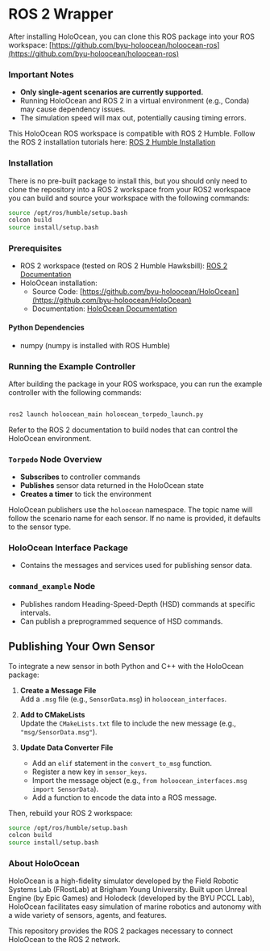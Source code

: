 # ROS 2 Wrapper

After installing HoloOcean, you can clone this ROS package into your ROS workspace:
[https://github.com/byu-holoocean/holoocean-ros](https://github.com/byu-holoocean/holoocean-ros)

### Important Notes

- **Only single-agent scenarios are currently supported.**
- Running HoloOcean and ROS 2 in a virtual environment (e.g., Conda) may cause dependency issues.
- The simulation speed will max out, potentially causing timing errors.

This HoloOcean ROS workspace is compatible with ROS 2 Humble. Follow the ROS 2 installation tutorials here:
[ROS 2 Humble Installation](https://docs.ros.org/en/humble/Tutorials)

### Installation

There is no pre-built package to install this, but you should only need to clone the repository into a ROS 2 workspace
from your ROS2 workspace you can build and source your workspace with the following commands:

```bash
source /opt/ros/humble/setup.bash
colcon build
source install/setup.bash
```

### Prerequisites

- ROS 2 workspace (tested on ROS 2 Humble Hawksbill): [ROS 2 Documentation](https://docs.ros.org/en/humble/index.html)
- HoloOcean installation:
  - Source Code: [https://github.com/byu-holoocean/HoloOcean](https://github.com/byu-holoocean/HoloOcean)
  - Documentation: [HoloOcean Documentation](https://byu-holoocean.github.io/holoocean-docs/)
 
#### Python Dependencies
- numpy (numpy is installed with ROS Humble)


### Running the Example Controller

After building the package in your ROS workspace, you can run the example controller with the following commands:

```bash

ros2 launch holoocean_main holoocean_torpedo_launch.py
```

Refer to the ROS 2 documentation to build nodes that can control the HoloOcean environment.

### `Torpedo` Node Overview

- **Subscribes** to controller commands
- **Publishes** sensor data returned in the HoloOcean state
- **Creates a timer** to tick the environment

HoloOcean publishers use the `holoocean` namespace. The topic name will follow the scenario name for each sensor. If no name is provided, it defaults to the sensor type.

### HoloOcean Interface Package

- Contains the messages and services used for publishing sensor data.

### `command_example` Node

- Publishes random Heading-Speed-Depth (HSD) commands at specific intervals.
- Can publish a preprogrammed sequence of HSD commands.

## Publishing Your Own Sensor

To integrate a new sensor in both Python and C++ with the HoloOcean package:

1. **Create a Message File**  
   Add a `.msg` file (e.g., `SensorData.msg`) in `holoocean_interfaces`.

2. **Add to CMakeLists**  
   Update the `CMakeLists.txt` file to include the new message (e.g., `"msg/SensorData.msg"`).

3. **Update Data Converter File**  
   - Add an `elif` statement in the `convert_to_msg` function.
   - Register a new key in `sensor_keys`.
   - Import the message object (e.g., `from holoocean_interfaces.msg import SensorData`).
   - Add a function to encode the data into a ROS message.

Then, rebuild your ROS 2 workspace:

```bash
source /opt/ros/humble/setup.bash
colcon build
source install/setup.bash
```

### About HoloOcean

HoloOcean is a high-fidelity simulator developed by the Field Robotic Systems Lab (FRostLab) at Brigham Young University. Built upon Unreal Engine (by Epic Games) and Holodeck (developed by the BYU PCCL Lab), HoloOcean facilitates easy simulation of marine robotics and autonomy with a wide variety of sensors, agents, and features.

This repository provides the ROS 2 packages necessary to connect HoloOcean to the ROS 2 network.


